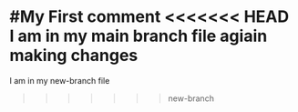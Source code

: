 #My First comment
<<<<<<< HEAD
I am in my main branch file agiain making changes
=======
I am in my new-branch file 
>>>>>>> new-branch
